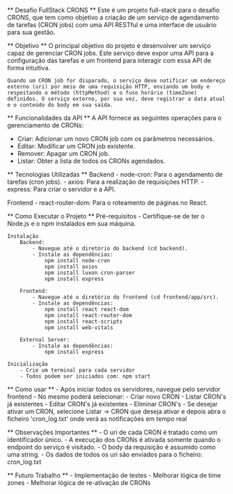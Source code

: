 ** Desafio FullStack CRONS **
    Este é um projeto full-stack para o desafio CRONS, que tem como objetivo a criação de um serviço de agendamento de tarefas (CRON jobs) com uma API RESTful e uma interface de usuário para sua gestão.

** Objetivo **
    O principal objetivo do projeto é desenvolver um serviço capaz de gerenciar CRON jobs. Este serviço deve expor uma API para a configuração das tarefas e um frontend para interagir com essa API de forma intuitiva.

    Quando um CRON job for disparado, o serviço deve notificar um endereço externo (uri) por meio de uma requisição HTTP, enviando um body e respeitando o método (httpMethod) e o fuso horário (timeZone) definidos. O serviço externo, por sua vez, deve registrar a data atual e o conteúdo do body em sua saída.

** Funcionalidades da API **
A API fornece as seguintes operações para o gerenciamento de CRONs:
   - Criar: Adicionar um novo CRON job com os parâmetros necessários.
   - Editar: Modificar um CRON job existente.
   - Remover: Apagar um CRON job.
   - Listar: Obter a lista de todos os CRONs agendados.


** Tecnologias Utilizadas **
Backend
    - node-cron: Para o agendamento de tarefas (cron jobs).
    - axios: Para a realização de requisições HTTP.
    - express: Para criar o servidor e a API.

Frontend
    - react-router-dom: Para o roteamento de páginas no React.


** Como Executar o Projeto **
    Pré-requisitos
        - Certifique-se de ter o Node.js e o npm instalados em sua máquina.

    Instalação 
        Backend:
            - Navegue até o diretório do backend (cd backend).
            - Instale as dependências:
                npm install node-cron
                npm install axios
                npm install luxon cron-parser
                npm install express
                
        Frontend:
            - Navegue até o diretório do frontend (cd frontend/app/src).
            - Instale as dependências:
                npm install react react-dom
                npm install react-router-dom
                npm install react-scripts
                npm install web-vitals
        
        External Server:
            - Instale as dependências:
                npm install express

    Inicialização
        - Crie um terminal para cada servidor
        - Todos podem ser iniciados com: npm start


** Como usar **
    - Após iniciar todos os servidores, navegue pelo servidor frontend
    - No mesmo poderá selecionar: 
        - Criar novo CRON
        - Listar CRON's já existentes
        - Editar CRON's já existentes
        - Eliminar CRON's
    - Se desejar ativar um CRON, selecione Listar -> CRON que deseja ativar e depois abra o ficheiro 'cron_log.txt' onde verá as notificações em tempo real


** Observações Importantes **
    - O uri de cada CRON é tratado como um identificador único.
    - A execução dos CRONs é ativada somente quando o endpoint do serviço é visitado.
    - O body da requisição é assumido como uma string.
    - Os dados de todos os uri são enviados para o ficheiro: cron_log.txt


** Futuro Trabalho ** 
    - Implementação de testes
    - Melhorar lógica de time zones
    - Melhorar lógica de re-ativação de CRONs
